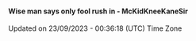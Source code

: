 #### Wise man says only fool rush in - McKidKneeKaneSir
Updated on 23/09/2023 - 00:36:18 (UTC) Time Zone
